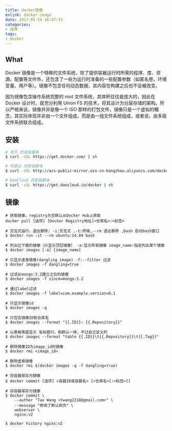 ```yaml
---
title: docker镜像
enlink: docker-image
date: 2017-05-19 16:47:33
categories:
- 运维
tags:
- docker
---
```

## What
Docker 镜像是一个特殊的文件系统，除了提供容器运行时所需的程序、库、资源、配置等文件外，还包含了一些为运行时准备的一些配置参数（如匿名卷、环境变量、用户等）。镜像不包含任何动态数据，其内容在构建之后也不会被改变。

因为镜像包含操作系统完整的 root 文件系统，其体积往往是庞大的，因此在 Docker 设计时，就充分利用 Union FS 的技术，将其设计为分层存储的架构。所以严格来说，镜像并非是像一个 ISO 那样的打包文件，镜像只是一个虚拟的概念，其实际体现并非由一个文件组成，而是由一组文件系统组成，或者说，由多层文件系统联合组成。

## 安装
```bash
# 官方 的安装脚本
$ curl -sSL https://get.docker.com/ | sh

# 阿里云 的安装脚本
$ curl -sSL http://acs-public-mirror.oss-cn-hangzhou.aliyuncs.com/docker-engine/internet | sh -

# DaoCloud 的安装脚本
$ curl -sSL https://get.daocloud.io/docker | sh
```

## 镜像
```
# 获取镜像，registry为空默认从Docker Hub上获取
docker pull [选项] [Docker Registry地址]<仓库名>:<标签>

# 交互式运行，退出删除: -i:交互式 ,-t:终端,--rm 退出删除 ,bash 启动bash窗口
$ docker run -it --rm ubuntu:14.04 bash

# 列出已下载的镜像（只显示顶层镜像） -a:显示所有镜像 image_name:指定列出某个镜像
$ docker images [-a] [image_name]

# 只显示虚悬镜像(dangling image) -f:--filter 过滤
$ docker images -f dangling=true

# 过滤从mongo:3.2建立之后的镜像
$ docker images -f since=mongo:3.2

# 通过label过滤
$ docker images -f label=com.example.version=0.1

# 只显示镜像id
$ docker images -q

# 只包含镜像ID和仓库名
$ docker images --format "{{.ID}}: {{.Repository}}"

# 以表格等距显示 有标题行，和默认一样，不过自己定义列
$ docker images --format "table {{.ID}}\t{{.Repository}}\t{{.Tag}}"

# 删除镜像ID为image_id的镜像
$ docker rmi <image_id>

# 删除虚悬镜像
$ docker rmi $(docker images -q -f dangling=true)

# 将容器保存为镜像
$ docker commit [选项] <容器ID或容器名> [<仓库名>[:<标签>]]

# 将容器保存为镜像
$ docker commit \
    --author "Tao Wang <twang2218@gmail.com>" \
    --message "修改了默认网页" \
    webserver \
    nginx:v2

$ docker history nginx:v2
```

